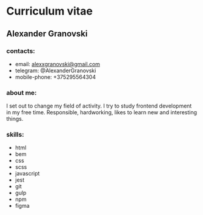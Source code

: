 # Curriculum vitae

## Alexander Granovski

### contacts:
* email: alexxgranovski@gmail.com
* telegram: @AlexanderGranovski
* mobile-phone: +375295564304

### about me:
I set out to change my field of activity. I try to study frontend development in my free time. Responsible, hardworking, likes to learn new and interesting things.

### skills:
* html
* bem
* css
* scss
* javascript
* jest
* git
* gulp
* npm
* figma